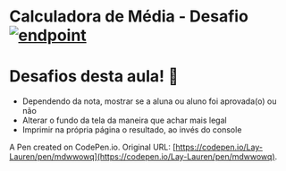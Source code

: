 # Calculadora de Média - Desafio <a href="https://www.alura.com.br/"><img src="https://user-images.githubusercontent.com/86569498/133326758-f2f1af23-30d9-4dcb-95b6-bfd5c4c1ec0e.PNG" alt="endpoint" style="max-width: 100%;"></a>

# Desafios desta aula! 📝
- Dependendo da nota, mostrar se a aluna ou aluno foi aprovada(o) ou não
- Alterar o fundo da tela da maneira que achar mais legal
- Imprimir na própria página o resultado, ao invés do console

A Pen created on CodePen.io. Original URL: [https://codepen.io/Lay-Lauren/pen/mdwwowq](https://codepen.io/Lay-Lauren/pen/mdwwowq).

